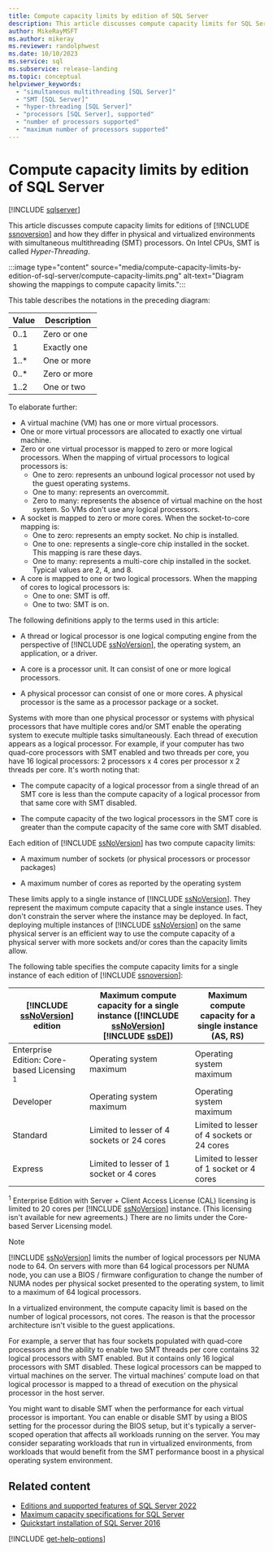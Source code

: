 ```yaml
---
title: Compute capacity limits by edition of SQL Server
description: This article discusses compute capacity limits for SQL Server 2019 and how they differ in physical and virtualized environments with simultaneous multithreading (SMT) processors.
author: MikeRayMSFT
ms.author: mikeray
ms.reviewer: randolphwest
ms.date: 10/10/2023
ms.service: sql
ms.subservice: release-landing
ms.topic: conceptual
helpviewer_keywords:
  - "simultaneous multithreading [SQL Server]"
  - "SMT [SQL Server]"
  - "hyper-threading [SQL Server]"
  - "processors [SQL Server], supported"
  - "number of processors supported"
  - "maximum number of processors supported"
---
```

# Compute capacity limits by edition of SQL Server

[!INCLUDE [sqlserver](../includes/applies-to-version/sqlserver.md)]

This article discusses compute capacity limits for editions of [!INCLUDE [ssnoversion](../includes/ssnoversion-md.md)] and how they differ in physical and virtualized environments with simultaneous multithreading (SMT) processors. On Intel CPUs, SMT is called *Hyper-Threading*.

:::image type="content" source="media/compute-capacity-limits-by-edition-of-sql-server/compute-capacity-limits.png" alt-text="Diagram showing the mappings to compute capacity limits.":::

This table describes the notations in the preceding diagram:

| Value | Description |
| --- | --- |
| 0..1 | Zero or one |
| 1 | Exactly one |
| 1..* | One or more |
| 0..* | Zero or more |
| 1..2 | One or two |

To elaborate further:

- A virtual machine (VM) has one or more virtual processors.
- One or more virtual processors are allocated to exactly one virtual machine.
- Zero or one virtual processor is mapped to zero or more logical processors. When the mapping of virtual processors to logical processors is:
  - One to zero: represents an unbound logical processor not used by the guest operating systems.
  - One to many: represents an overcommit.
  - Zero to many: represents the absence of virtual machine on the host system. So VMs don't use any logical processors.
- A socket is mapped to zero or more cores. When the socket-to-core mapping is:
  - One to zero: represents an empty socket. No chip is installed.
  - One to one: represents a single-core chip installed in the socket. This mapping is rare these days.
  - One to many: represents a multi-core chip installed in the socket. Typical values are 2, 4, and 8.
- A core is mapped to one or two logical processors. When the mapping of cores to logical processors is:
  - One to one: SMT is off.
  - One to two: SMT is on.

The following definitions apply to the terms used in this article:

- A thread or logical processor is one logical computing engine from the perspective of [!INCLUDE [ssNoVersion](../includes/ssnoversion-md.md)], the operating system, an application, or a driver.

- A core is a processor unit. It can consist of one or more logical processors.

- A physical processor can consist of one or more cores. A physical processor is the same as a processor package or a socket.

Systems with more than one physical processor or systems with physical processors that have multiple cores and/or SMT enable the operating system to execute multiple tasks simultaneously. Each thread of execution appears as a logical processor. For example, if your computer has two quad-core processors with SMT enabled and two threads per core, you have 16 logical processors: 2 processors x 4 cores per processor x 2 threads per core. It's worth noting that:

- The compute capacity of a logical processor from a single thread of an SMT core is less than the compute capacity of a logical processor from that same core with SMT disabled.

- The compute capacity of the two logical processors in the SMT core is greater than the compute capacity of the same core with SMT disabled.

Each edition of [!INCLUDE [ssNoVersion](../includes/ssnoversion-md.md)] has two compute capacity limits:

- A maximum number of sockets (or physical processors or processor packages)

- A maximum number of cores as reported by the operating system

These limits apply to a single instance of [!INCLUDE [ssNoVersion](../includes/ssnoversion-md.md)]. They represent the maximum compute capacity that a single instance uses. They don't constrain the server where the instance may be deployed. In fact, deploying multiple instances of [!INCLUDE [ssNoVersion](../includes/ssnoversion-md.md)] on the same physical server is an efficient way to use the compute capacity of a physical server with more sockets and/or cores than the capacity limits allow.

The following table specifies the compute capacity limits for a single instance of each edition of [!INCLUDE [ssnoversion](../includes/ssnoversion-md.md)]:

| [!INCLUDE [ssNoVersion](../includes/ssnoversion-md.md)] edition | Maximum compute capacity for a single instance ([!INCLUDE [ssNoVersion](../includes/ssnoversion-md.md)] [!INCLUDE [ssDE](../includes/ssde-md.md)]) | Maximum compute capacity for a single instance (AS, RS) |
| --- | --- | --- |
| Enterprise Edition: Core-based Licensing <sup>1</sup> | Operating system maximum | Operating system maximum |
| Developer | Operating system maximum | Operating system maximum |
| Standard | Limited to lesser of 4 sockets or 24 cores | Limited to lesser of 4 sockets or 24 cores |
| Express | Limited to lesser of 1 socket or 4 cores | Limited to lesser of 1 socket or 4 cores |

<sup>1</sup> Enterprise Edition with Server + Client Access License (CAL) licensing is limited to 20 cores per [!INCLUDE [ssNoVersion](../includes/ssnoversion-md.md)] instance. (This licensing isn't available for new agreements.) There are no limits under the Core-based Server Licensing model.

> [!NOTE]  
> [!INCLUDE [ssNoVersion](../includes/ssnoversion-md.md)] limits the number of logical processors per NUMA node to 64. On servers with more than 64 logical processors per NUMA node, you can use a BIOS / firmware configuration to change the number of NUMA nodes per physical socket presented to the operating system, to limit to a maximum of 64 logical processors.

In a virtualized environment, the compute capacity limit is based on the number of logical processors, not cores. The reason is that the processor architecture isn't visible to the guest applications.

For example, a server that has four sockets populated with quad-core processors and the ability to enable two SMT threads per core contains 32 logical processors with SMT enabled. But it contains only 16 logical processors with SMT disabled. These logical processors can be mapped to virtual machines on the server. The virtual machines' compute load on that logical processor is mapped to a thread of execution on the physical processor in the host server.

You might want to disable SMT when the performance for each virtual processor is important. You can enable or disable SMT by using a BIOS setting for the processor during the BIOS setup, but it's typically a server-scoped operation that affects all workloads running on the server. You may consider separating workloads that run in virtualized environments, from workloads that would benefit from the SMT performance boost in a physical operating system environment.

## Related content

- [Editions and supported features of SQL Server 2022](editions-and-components-of-sql-server-2022.md)
- [Maximum capacity specifications for SQL Server](../sql-server/maximum-capacity-specifications-for-sql-server.md)
- [Quickstart installation of SQL Server 2016](../database-engine/install-windows/install-sql-server.md)

[!INCLUDE [get-help-options](../includes/paragraph-content/get-help-options.md)]
